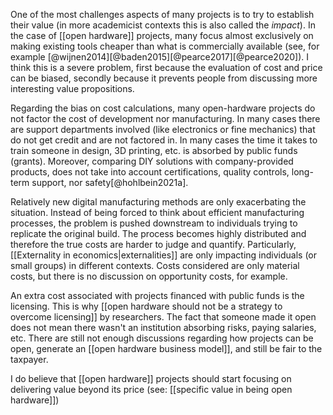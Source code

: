 One of the most challenges aspects of many projects is to try to establish their value (in more academicist contexts this is also called the *impact*). In the case of  [[open hardware]] projects, many focus almost exclusively on making existing tools cheaper than what is commercially available (see, for example [@wijnen2014][@baden2015][@pearce2017][@pearce2020]). I think this is a severe problem, first because the evaluation of cost and price can be biased, secondly because it prevents people from discussing more interesting value propositions.  

Regarding the bias on cost calculations, many open-hardware projects do not factor the cost of development nor manufacturing. In many cases there are support departments involved (like electronics or fine mechanics) that do not get credit and are not factored in. In many cases the time it takes to train someone in design, 3D printing, etc. is absorbed by public funds (grants). Moreover, comparing DIY solutions with company-provided products, does not take into account certifications, quality controls, long-term support, nor safety[@hohlbein2021a].

Relatively new digital manufacturing methods are only exacerbating the situation. Instead of being forced to think about efficient manufacturing processes, the problem is pushed downstream to individuals trying to replicate the original build. The process becomes highly distributed and therefore the true costs are harder to judge and quantify. Particularly, [[Externality in economics|externalities]] are only impacting individuals (or small groups) in different contexts. Costs considered are only material costs, but there is no discussion on opportunity costs, for example. 

An extra cost associated with projects financed with public funds is the licensing. This is why [[open hardware should not be a strategy to overcome licensing]] by researchers. The fact that someone made it open does not mean there wasn't an institution absorbing risks, paying salaries, etc. There are still not enough discussions regarding how projects can be open, generate an [[open hardware business model]], and still be fair to the taxpayer. 

I do believe that [[open hardware]] projects should start focusing on delivering value beyond its price (see: [[specific value in being open hardware]])